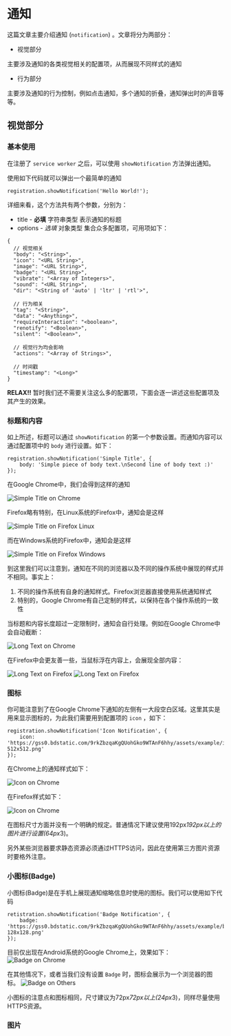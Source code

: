 # 通知

这篇文章主要介绍通知 (`notification`) 。文章将分为两部分：

* 视觉部分

主要涉及通知的各类视觉相关的配置项，从而展现不同样式的通知

* 行为部分

主要涉及通知的行为控制，例如点击通知，多个通知的折叠，通知弹出时的声音等等。

## 视觉部分

### 基本使用

在注册了 `service worker` 之后，可以使用 `showNotification` 方法弹出通知。

使用如下代码就可以弹出一个最简单的通知
```
registration.showNotification('Hello World!');
```

详细来看，这个方法共有两个参数，分别为：

* title - __必填__ 字符串类型 表示通知的标题
* options - *选填* 对象类型 集合众多配置项，可用项如下：

```
{
  // 视觉相关
  "body": "<String>",
  "icon": "<URL String>",
  "image": "<URL String>",
  "badge": "<URL String>",
  "vibrate": "<Array of Integers>",
  "sound": "<URL String>",
  "dir": "<String of 'auto' | 'ltr' | 'rtl'>",

  // 行为相关
  "tag": "<String>",
  "data": "<Anything>",
  "requireInteraction": "<boolean>",
  "renotify": "<Boolean>",
  "silent": "<Boolean>",

  // 视觉行为均会影响
  "actions": "<Array of Strings>",

  // 时间戳
  "timestamp": "<Long>"
}
```

__RELAX!!__ 暂时我们还不需要关注这么多的配置项，下面会逐一讲述这些配置项及其产生的效果。

### 标题和内容

如上所述，标题可以通过 `showNotification` 的第一个参数设置。而通知内容可以通过配置项中的 `body` 进行设置。如下：
```
registration.showNotification('Simple Title', {
    body: 'Simple piece of body text.\nSecond line of body text :)'
});
```

在Google Chrome中，我们会得到这样的通知

![Simple Title on Chrome](https://developers.google.com/web/fundamentals/engage-and-retain/push-notifications/images/notification-screenshots/desktop/chrome-title-body.png)

Firefox略有特别，在Linux系统的Firefox中，通知会是这样

![Simple Title on Firefox Linux](https://developers.google.com/web/fundamentals/engage-and-retain/push-notifications/images/notification-screenshots/desktop/firefox-title-body.png)

而在Windows系统的Firefox中，通知会是这样

![Simple Title on Firefox Windows](https://developers.google.com/web/fundamentals/engage-and-retain/push-notifications/images/notification-screenshots/desktop/firefox-title-body-windows.png)

到这里我们可以注意到，通知在不同的浏览器以及不同的操作系统中展现的样式并不相同。事实上：
1. 不同的操作系统有自身的通知样式。Firefox浏览器直接使用系统通知样式
2. 特别的，Google Chrome有自己定制的样式，以保持在各个操作系统的一致性

当标题和内容长度超过一定限制时，通知会自行处理。例如在Google Chrome中会自动截断：

![Long Text on Chrome](https://developers.google.com/web/fundamentals/engage-and-retain/push-notifications/images/notification-screenshots/desktop/chrome-long-title-body.png)

在Firefox中会更友善一些，当鼠标浮在内容上，会展现全部内容：

![Long Text on Firefox](https://developers.google.com/web/fundamentals/engage-and-retain/push-notifications/images/notification-screenshots/desktop/firefox-long-title-body.png)
![Long Text on Firefox](https://developers.google.com/web/fundamentals/engage-and-retain/push-notifications/images/notification-screenshots/desktop/firefox-long-title-body-expanded.png)

### 图标

你可能注意到了在Google Chrome下通知的左侧有一大段空白区域。这里其实是用来显示图标的，为此我们需要用到配置项的 `icon` ，如下：
```
registration.showNotification('Icon Notification', {
    icon: 'https://gss0.bdstatic.com/9rkZbzqaKgQUohGko9WTAnF6hhy/assets/example/icon-512x512.png'
});
```

在Chrome上的通知样式如下：

![Icon on Chrome](https://developers.google.com/web/fundamentals/engage-and-retain/push-notifications/images/notification-screenshots/desktop/chrome-icon.png)

在Firefox样式如下：

![Icon on Chrome](https://developers.google.com/web/fundamentals/engage-and-retain/push-notifications/images/notification-screenshots/desktop/firefox-icon.png)

在图标尺寸方面并没有一个明确的规定。普通情况下建议使用192px*192px以上的图片进行设置(64px*3)。

另外某些浏览器要求静态资源必须通过HTTPS访问，因此在使用第三方图片资源时要格外注意。

### 小图标(Badge)

小图标(Badge)是在手机上展现通知缩略信息时使用的图标。我们可以使用如下代码
```
retistration.showNotification('Badge Notification', {
    badge: 'https://gss0.bdstatic.com/9rkZbzqaKgQUohGko9WTAnF6hhy/assets/example/badge-128x128.png'
});
```

目前仅出现在Android系统的Google Chrome上，效果如下：
![Badge on Chrome](https://developers.google.com/web/fundamentals/engage-and-retain/push-notifications/images/notification-screenshots/mobile/chrome-badge.png?hl=zh-cn)

在其他情况下，或者当我们没有设置 `Badge` 时，图标会展示为一个浏览器的图标。
![Badge on Others](https://developers.google.com/web/fundamentals/engage-and-retain/push-notifications/images/notification-screenshots/mobile/firefox-badge.png?hl=zh-cn)

小图标的注意点和图标相同，尺寸建议为72px*72px以上(24px*3)，同样尽量使用HTTPS资源。

### 图片

